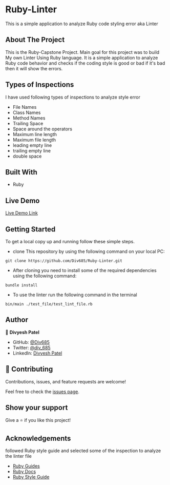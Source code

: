 # Ruby-Linter
This is a simple application to analyze Ruby code styling error aka Linter


## About The Project

This is the Ruby-Capstone Project. Main goal for this project was to build My own Linter Using Ruby language. It is a simple application to analyze Ruby code behavior and checks if the coding style is good or bad if it's bad then it will show the errors.

## Types of Inspections

I have used following types of inspections to analyze style error

- File Names
- Class Names
- Method Names
- Trailing Space
- Space around the operators
- Maximum line length
- Maximum file length
- leading empty line
- trailing empty line
- double space



## Built With

- Ruby

## Live Demo

[Live Demo Link]()

## Getting Started

To get a local copy up and running follow these simple steps.

- clone This repository by using the following command on your local PC:

```
git clone https://github.com/Div685/Ruby-Linter.git
```
- After cloning you need to install some of the required dependencies using the following command:

```
bundle install
```
- To use the linter run the following command in the terminal
``` 
bin/main ./test_file/test_lint_file.rb
```


## Author

👤 **Divyesh Patel**

- GitHub: [@Div685](https://github.com/Div685)
- Twitter: [@div_685](https://www.linkedin.com/in/divyesh-patel-2a15a6107)
- LinkedIn: [Divyesh Patel](https://www.linkedin.com/in/divyesh-patel-2a15a6107)

## 🤝 Contributing

Contributions, issues, and feature requests are welcome!

Feel free to check the [issues page](https://github.com/Div685/Ruby-Linter/issues).

## Show your support

Give a ⭐️ if you like this project!

## Acknowledgements
followed Ruby style guide and selected some of the inspection to analyze the linter file
- [Ruby Guides](https://www.rubyguides.com/)
- [Ruby Docs](https://ruby-doc.org/)
- [Ruby Style Guide](https://rubystyle.guide/)
